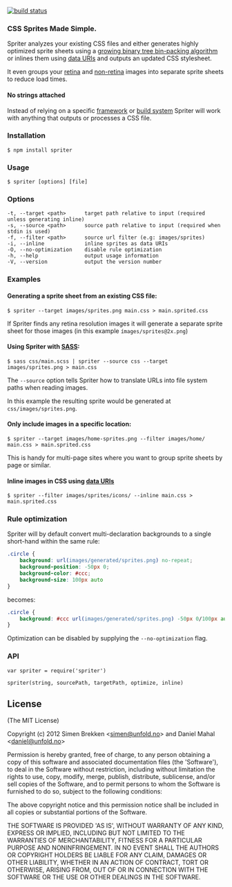 [![build status](https://secure.travis-ci.org/unfold/spriter.png)](http://travis-ci.org/unfold/spriter)

### CSS Sprites Made Simple.

Spriter analyzes your existing CSS files and either generates highly 
optimized sprite sheets using a [growing binary tree bin-packing algorithm](http://codeincomplete.com/posts/2011/5/7/bin_packing) or inlines them using [data URIs](http://en.wikipedia.org/wiki/Data_URI_scheme#CSS) 
and outputs an updated CSS stylesheet.

It even groups your [retina](http://work.no/lib/images/generated/sprites/base@2x.png) 
and [non-retina](http://work.no/lib/images/generated/sprites/base@2x.png) images 
into separate sprite sheets to reduce load times.

#### No strings attached

Instead of relying on a specific [framework](http://compass-style.org) 
or [build system](http://gruntjs.com) Spriter will work with anything that outputs 
or processes a CSS file.

### Installation

    $ npm install spriter

### Usage

    $ spriter [options] [file]

### Options
    -t, --target <path>      target path relative to input (required unless generating inline)
    -s, --source <path>      source path relative to input (required when stdin is used)
    -f, --filter <path>      source url filter (e.g: images/sprites)
    -i, --inline             inline sprites as data URIs
    -O, --no-optimization    disable rule optimization
    -h, --help               output usage information
    -V, --version            output the version number

### Examples

#### Generating a sprite sheet from an existing CSS file:

    $ spriter --target images/sprites.png main.css > main.sprited.css
    
If Spriter finds any retina resolution images it will generate a separate sprite sheet 
for those images (in this example `ímages/sprites@2x.png`)
    
#### Using Spriter with [SASS](http://sass-lang.com):

    $ sass css/main.scss | spriter --source css --target images/sprites.png > main.css
    
The `--source` option tells Spriter how to translate URLs into file system paths 
when reading images.

In this example the resulting sprite would be generated at `css/images/sprites.png`.

#### Only include images in a specific location:

    $ spriter --target images/home-sprites.png --filter images/home/ main.css > main.sprited.css

This is handy for multi-page sites where you want to group sprite sheets by page or similar.

#### Inline images in CSS using [data URIs](http://en.wikipedia.org/wiki/Data_URI_scheme#CSS)

    $ spriter --filter images/sprites/icons/ --inline main.css > main.sprited.css

### Rule optimization

Spriter will by default convert multi-declaration backgrounds to a single 
short-hand within the same rule:

```css
.circle {
    background: url(images/generated/sprites.png) no-repeat;
    background-position: -50px 0;
    background-color: #ccc;
    background-size: 100px auto
}
```

becomes:

```css
.circle {
    background: #ccc url(images/generated/sprites.png) -50px 0/100px auto no-repeat
}
```

Optimization can be disabled by supplying the `--no-optimization` flag.

### API

    var spriter = require('spriter')
    
    spriter(string, sourcePath, targetPath, optimize, inline)


## License

(The MIT License)

Copyright (c) 2012 Simen Brekken &lt;simen@unfold.no&gt; and Daniel Mahal &lt;daniel@unfold.no&gt;

Permission is hereby granted, free of charge, to any person obtaining
a copy of this software and associated documentation files (the
'Software'), to deal in the Software without restriction, including
without limitation the rights to use, copy, modify, merge, publish,
distribute, sublicense, and/or sell copies of the Software, and to
permit persons to whom the Software is furnished to do so, subject to
the following conditions:

The above copyright notice and this permission notice shall be
included in all copies or substantial portions of the Software.

THE SOFTWARE IS PROVIDED 'AS IS', WITHOUT WARRANTY OF ANY KIND,
EXPRESS OR IMPLIED, INCLUDING BUT NOT LIMITED TO THE WARRANTIES OF
MERCHANTABILITY, FITNESS FOR A PARTICULAR PURPOSE AND NONINFRINGEMENT.
IN NO EVENT SHALL THE AUTHORS OR COPYRIGHT HOLDERS BE LIABLE FOR ANY
CLAIM, DAMAGES OR OTHER LIABILITY, WHETHER IN AN ACTION OF CONTRACT,
TORT OR OTHERWISE, ARISING FROM, OUT OF OR IN CONNECTION WITH THE
SOFTWARE OR THE USE OR OTHER DEALINGS IN THE SOFTWARE.
